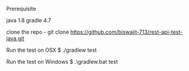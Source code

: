Prerequisite

java 1.8
gradle 4.7

clone the repo -
git clone https://github.com/biswajit-713/rest-api-test-java.git

Run the test on OSX
$ ./gradlew test

Run the test on Windows
$ .\gradlew.bat test